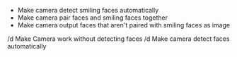 - Make camera detect smiling faces automatically
- Make camera pair faces and smiling faces together
- Make camera output faces that aren't paired with smiling faces as image

/d Make Camera work without detecting faces
/d Make camera detect faces automatically